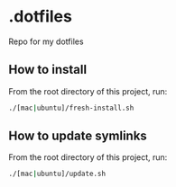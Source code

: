 # .dotfiles
Repo for my dotfiles

## How to install
From the root directory of this project, run:

```bash
./[mac|ubuntu]/fresh-install.sh
```

## How to update symlinks
From the root directory of this project, run:

```bash
./[mac|ubuntu]/update.sh
```
